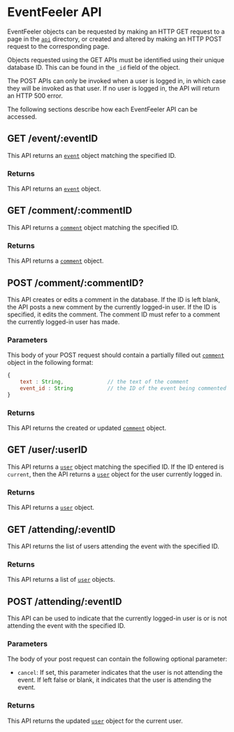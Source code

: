 # EventFeeler API

EventFeeler objects can be requested by making an HTTP GET request to a page in the [`api`]() directory, or created and altered by making an HTTP POST request to the corresponding page.

Objects requested using the GET APIs must be identified using their unique database ID. This can be found in the `_id` field of the object.

The POST APIs can only be invoked when a user is logged in, in which case they will be invoked as that user. If no user is logged in, the API will return an HTTP 500 error.

The following sections describe how each EventFeeler API can be accessed.

## GET /event/:eventID

This API returns an [`event`](https://github.com/avielmenter/eventfeeler/tree/master/data#event) object matching the specified ID.

### Returns
This API returns an [`event`](https://github.com/avielmenter/eventfeeler/tree/master/data#event) object.

## GET /comment/:commentID

This API returns a [`comment`](https://github.com/avielmenter/eventfeeler/tree/master/data#comment) object matching the specified ID.

### Returns
This API returns a [`comment`](https://github.com/avielmenter/eventfeeler/tree/master/data#comment) object.

## POST /comment/:commentID?

This API creates or edits a comment in the database. If the ID is left blank, the API posts a new comment by the currently logged-in user. If the ID is specified, it edits the comment. The comment ID must refer to a comment the currently logged-in user has made.

### Parameters

This body of your POST request should contain a partially filled out [`comment`](https://github.com/avielmenter/eventfeeler/tree/master/data#comment) object in the following format:

```javascript
{
    text : String,              // the text of the comment
    event_id : String           // the ID of the event being commented upon
}
```

### Returns

This API returns the created or updated [`comment`](https://github.com/avielmenter/eventfeeler/tree/master/data#comment) object.

## GET /user/:userID

This API returns a [`user`](https://github.com/avielmenter/eventfeeler/tree/master/data#user) object matching the specified ID. If the ID entered is `current`, then the API returns a [`user`](https://github.com/avielmenter/eventfeeler/tree/master/data#user) object for the user currently logged in.

### Returns
This API returns a [`user`](https://github.com/avielmenter/eventfeeler/tree/master/data#user) object.

## GET /attending/:eventID

This API returns the list of users attending the event with the specified ID.

### Returns
This API returns a list of [`user`](https://github.com/avielmenter/eventfeeler/tree/master/data#user) objects.

## POST /attending/:eventID

This API can be used to indicate that the currently logged-in user is or is not attending the event with the specified ID.

### Parameters

The body of your post request can contain the following optional parameter:

- `cancel`: If set, this parameter indicates that the user is not attending the event. If left false or blank, it indicates that the user is attending the event.


### Returns
This API returns the updated [`user`](https://github.com/avielmenter/eventfeeler/tree/master/data#user) object for the current user.
